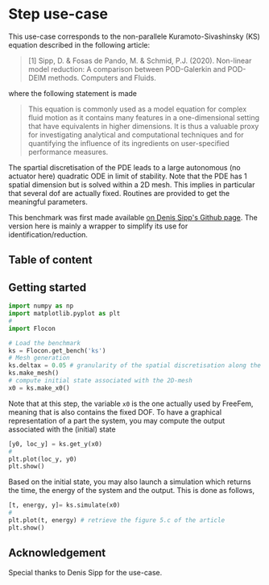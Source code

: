 # Step use-case

This use-case corresponds to the non-parallele Kuramoto-Sivashinsky (KS) equation described in the following article:

> [1] Sipp, D. & Fosas de Pando, M. & Schmid, P.J. (2020). Non-linear model reduction: A comparison between POD-Galerkin and POD-DEIM methods. Computers and Fluids.

where the following statement is made

> This equation is commonly used as a model equation for complex fluid motion as it contains many features in a one-dimensional setting that have equivalents in higher dimensions. It is thus a valuable proxy for investigating analytical and computational techniques and for quantifying the influence of its ingredients on user-specified performance measures.

The spartial discretisation of the PDE leads to a large autonomous (no actuator here) quadratic ODE in limit of stability. Note that the PDE has 1 spatial dimension but is solved within a 2D mesh. This implies in particular that several dof are actually fixed. Routines are provided to get the meaningful parameters.

This benchmark was first made available [on Denis Sipp's Github page](https://github.com/denissipp/CompFluids_SippFosasSchmid_2020/tree/master/KS). The version here is mainly a wrapper to simplify its use for identification/reduction.

## Table of content


## Getting started


```python
import numpy as np
import matplotlib.pyplot as plt
#
import Flocon

# Load the benchmark
ks = Flocon.get_bench('ks')
# Mesh generation
ks.deltax = 0.05 # granularity of the spatial discretisation along the line  
ks.make_mesh()
# compute initial state associated with the 2D-mesh
x0 = ks.make_x0()
```

Note that at this step, the variable `x0` is the one actually used by FreeFem, meaning that is also contains the fixed DOF. To have a graphical representation of a part the system, you may compute the output associated with the (initial) state

```python
[y0, loc_y] = ks.get_y(x0)  
#
plt.plot(loc_y, y0)
plt.show()
```

Based on the initial state, you may also launch a simulation which returns the time, the energy of the system and the output. This is done as follows,
```python
[t, energy, y]= ks.simulate(x0)
#
plt.plot(t, energy) # retrieve the figure 5.c of the article
plt.show()
```

## Acknowledgement  

Special thanks to Denis Sipp for the use-case.
